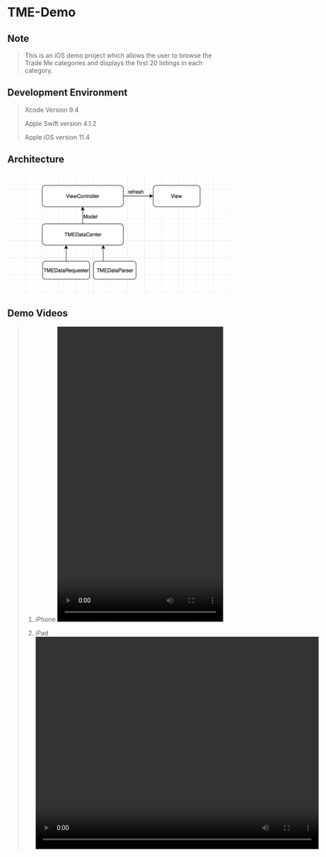 # TME-Demo

## Note
> This is an iOS demo project which allows the user to browse the Trade Me categories and displays the first 20 listings in each category.

## Development Environment
> Xcode Version 9.4
>
> Apple Swift version 4.1.2
>
> Apple iOS version  11.4

## Architecture
![](README-Sources/Architecture.png)

## Demo Videos 
>  1. iPhone
>  <video src="README-Sources/TME-Demo-iPhone.mov" width="375" height="667" controls="controls"></video>
>  
> 
>  2. iPad
>  <video src="README-Sources/TME-Demo-iPad.mov" width="640" height="480" controls="controls"></video> 



